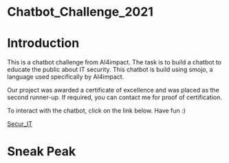 # Chatbot_Challenge_2021

<h1>Introduction</h1>
<p>
This is a chatbot challenge from AI4impact. The task is to build a chatbot to educate the public about IT security. This chatbot is build using smojo, a language used specifically by AI4impact. 
</p>
<p>
Our project was awarded a certificate of excellence and was placed as the second runner-up. If required, you can contact me for proof of certification. 
</p>

<p>To interact with the chatbot, click on the link below. Have fun :)</p>
<p><a href="https://app.smojo.org/anneong/secur_IT">Secur_IT</a></p>

<h1>Sneak Peak</h1>
   
